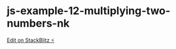 # js-example-12-multiplying-two-numbers-nk

[Edit on StackBlitz ⚡️](https://stackblitz.com/edit/js-xuwjk9)